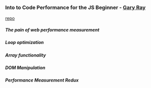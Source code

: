 ### Into to Code Performance for the JS Beginner - [Gary Ray](https://twitter.com/geekcyclist)
[repo](https://github.com/geekcyclist/JSPerformanceTips)

##### The pain of web performance measurement
##### Loop optimization
##### Array functionality
##### DOM Manipulation
##### Performance Measurement Redux
